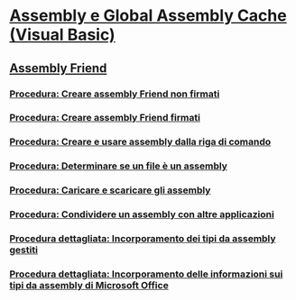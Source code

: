 # [Assembly e Global Assembly Cache (Visual Basic)](index.md)
## [Assembly Friend](friend-assemblies.md)
### [Procedura: Creare assembly Friend non firmati](how-to-create-unsigned-friend-assemblies.md)
### [Procedura: Creare assembly Friend firmati](how-to-create-signed-friend-assemblies.md)
### [Procedura: Creare e usare assembly dalla riga di comando](how-to-create-and-use-assemblies-using-the-command-line.md)
### [Procedura: Determinare se un file è un assembly](how-to-determine-if-a-file-is-an-assembly.md)
### [Procedura: Caricare e scaricare gli assembly](how-to-load-and-unload-assemblies.md)
### [Procedura: Condividere un assembly con altre applicazioni](how-to-share-an-assembly-with-other-applications.md)
### [Procedura dettagliata: Incorporamento dei tipi da assembly gestiti](walkthrough-embedding-types-from-managed-assemblies-in-vs.md)
### [Procedura dettagliata: Incorporamento delle informazioni sui tipi da assembly di Microsoft Office](walkthrough-embedding-type-information-from-microsoft-office-assemblies-in-vs.md)

